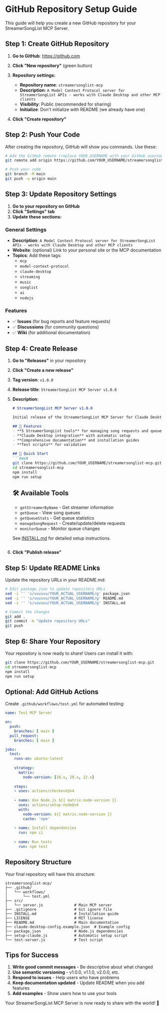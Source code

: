 # GitHub Repository Setup Guide

This guide will help you create a new GitHub repository for your StreamerSongList MCP Server.

## Step 1: Create GitHub Repository

1. **Go to GitHub**: https://github.com
2. **Click "New repository"** (green button)
3. **Repository settings:**
   - **Repository name**: `streamersonglist-mcp`
   - **Description**: `A Model Context Protocol server for StreamerSongList APIs - works with Claude Desktop and other MCP clients`
   - **Visibility**: Public (recommended for sharing)
   - **Initialize**: Don't initialize with README (we already have one)

4. **Click "Create repository"**

## Step 2: Push Your Code

After creating the repository, GitHub will show you commands. Use these:

```bash
# Add the GitHub remote (replace YOUR_USERNAME with your GitHub username)
git remote add origin https://github.com/YOUR_USERNAME/streamersonglist-mcp.git

# Push your code
git branch -M main
git push -u origin main
```

## Step 3: Update Repository Settings

1. **Go to your repository on GitHub**
2. **Click "Settings" tab**
3. **Update these sections:**

### General Settings
- **Description**: `A Model Context Protocol server for StreamerSongList APIs - works with Claude Desktop and other MCP clients`
- **Website**: (optional) Link to your personal site or the MCP documentation
- **Topics**: Add these tags:
  - `mcp`
  - `model-context-protocol`
  - `claude-desktop`
  - `streaming`
  - `music`
  - `songlist`
  - `ai`
  - `nodejs`

### Features
- ✅ **Issues** (for bug reports and feature requests)
- ✅ **Discussions** (for community questions)
- ✅ **Wiki** (for additional documentation)

## Step 4: Create Release

1. **Go to "Releases"** in your repository
2. **Click "Create a new release"**
3. **Tag version**: `v1.0.0`
4. **Release title**: `StreamerSongList MCP Server v1.0.0`
5. **Description**:
   ```markdown
   # StreamerSongList MCP Server v1.0.0

   Initial release of the StreamerSongList MCP Server for Claude Desktop and other MCP clients.

   ## 🎵 Features
   - **5 StreamerSongList tools** for managing song requests and queues
   - **Claude Desktop integration** with automatic setup
   - **Comprehensive documentation** and installation guides
   - **Test scripts** for validation

   ## 🚀 Quick Start
   ```bash
   git clone https://github.com/YOUR_USERNAME/streamersonglist-mcp.git
   cd streamersonglist-mcp
   npm install
   npm run setup
   ```

   ## 🛠 Available Tools
   - `getStreamerByName` - Get streamer information
   - `getQueue` - View song queues
   - `getQueueStats` - Get queue statistics
   - `manageSongRequest` - Create/update/delete requests
   - `monitorQueue` - Monitor queue changes

   See [INSTALL.md](./INSTALL.md) for detailed setup instructions.
   ```

6. **Click "Publish release"**

## Step 5: Update README Links

Update the repository URLs in your README.md:

```bash
# Edit package.json to update repository URLs
sed -i '' 's/vuvuvu/YOUR_ACTUAL_USERNAME/g' package.json
sed -i '' 's/vuvuvu/YOUR_ACTUAL_USERNAME/g' README.md
sed -i '' 's/vuvuvu/YOUR_ACTUAL_USERNAME/g' INSTALL.md

# Commit the changes
git add .
git commit -m "Update repository URLs"
git push
```

## Step 6: Share Your Repository

Your repository is now ready to share! Users can install it with:

```bash
git clone https://github.com/YOUR_USERNAME/streamersonglist-mcp.git
cd streamersonglist-mcp
npm install
npm run setup
```

## Optional: Add GitHub Actions

Create `.github/workflows/test.yml` for automated testing:

```yaml
name: Test MCP Server

on:
  push:
    branches: [ main ]
  pull_request:
    branches: [ main ]

jobs:
  test:
    runs-on: ubuntu-latest
    
    strategy:
      matrix:
        node-version: [18.x, 20.x, 22.x]
    
    steps:
    - uses: actions/checkout@v4
    
    - name: Use Node.js ${{ matrix.node-version }}
      uses: actions/setup-node@v4
      with:
        node-version: ${{ matrix.node-version }}
        cache: 'npm'
    
    - name: Install dependencies
      run: npm ci
    
    - name: Run tests
      run: npm test
```

## Repository Structure

Your final repository will have this structure:

```
streamersonglist-mcp/
├── .github/
│   └── workflows/
│       └── test.yml
├── src/
│   └── server.js              # Main MCP server
├── .gitignore                 # Git ignore file
├── INSTALL.md                 # Installation guide
├── LICENSE                    # MIT license
├── README.md                  # Main documentation
├── claude-desktop-config.example.json  # Example config
├── package.json               # Node.js dependencies
├── setup-claude.js            # Automatic setup script
└── test-server.js             # Test script
```

## Tips for Success

1. **Write good commit messages** - Be descriptive about what changed
2. **Use semantic versioning** - v1.0.0, v1.1.0, v2.0.0, etc.
3. **Respond to issues** - Help users who have problems
4. **Keep documentation updated** - Update README when you add features
5. **Add examples** - Show users how to use your tools

Your StreamerSongList MCP Server is now ready to share with the world! 🎉